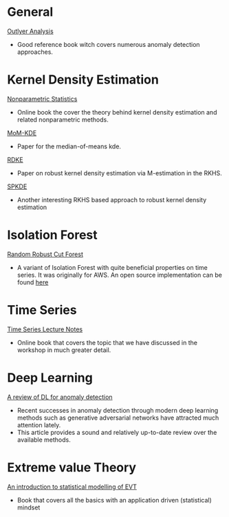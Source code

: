 # General
[Outlyer Analysis](https://www.springer.com/de/book/9783319475776#aboutBook)
- Good reference book witch covers numerous anomaly detection approaches. 

# Kernel Density Estimation
[Nonparametric Statistics](https://bookdown.org/egarpor/NP-UC3M/)
- Online book the cover the theory behind kernel density estimation and related nonparametric methods.

[MoM-KDE](https://arxiv.org/pdf/2006.16590.pdf)
- Paper for the median-of-means kde.

[RDKE](https://jmlr.org/papers/volume13/kim12b/kim12b.pdf)
- Paper on robust kernel density estimation via M-estimation in the RKHS.

[SPKDE](https://arxiv.org/pdf/1411.4378.pdf)
- Another interesting RKHS based approach to robust kernel density estimation  

# Isolation Forest
[Random Robust Cut Forest](https://proceedings.mlr.press/v48/guha16.pdf)
- A variant of Isolation Forest with quite beneficial properties on time series. 
  It was originally for AWS. An open source implementation can be found [here](https://github.com/kLabUM/rrcf)
  
# Time Series
[Time Series Lecture Notes](https://bookdown.org/gary_a_napier/time_series_lecture_notes/)
- Online book that covers the topic that we have discussed in the workshop in much greater detail.


# Deep Learning
[A review of DL for anomaly detection](https://arxiv.org/pdf/2007.02500.pdf)
- Recent successes in anomaly detection through modern deep learning methods such as generative adversarial 
  networks have attracted much attention lately.
- This article provides a sound and relatively up-to-date review over the available methods.

# Extreme value Theory
[An introduction to statistical modelling of EVT](https://link.springer.com/book/10.1007/978-1-4471-3675-0)
- Book that covers all the basics with an application driven (statistical) mindset

